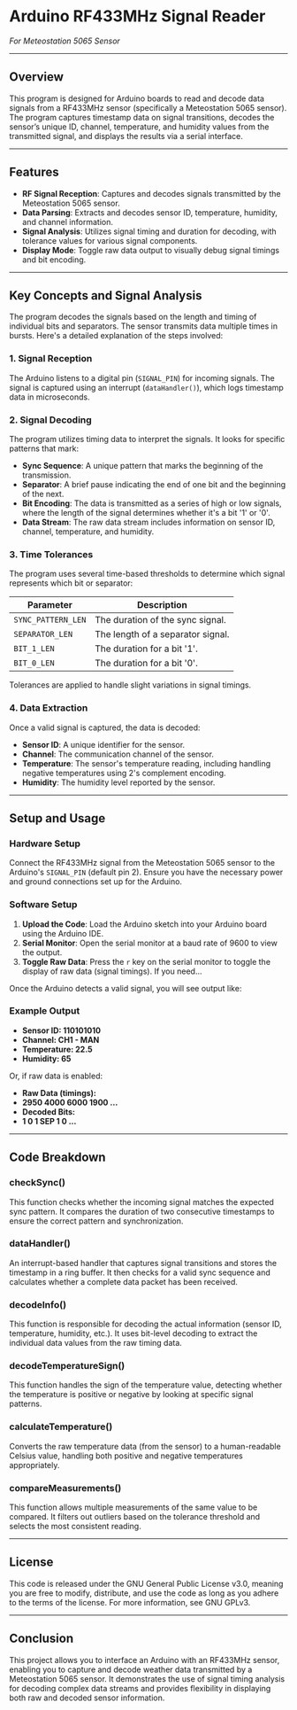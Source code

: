 # Arduino RF433MHz Signal Reader
*For Meteostation 5065 Sensor*

---

## Overview
This program is designed for Arduino boards to read and decode data signals from a RF433MHz sensor (specifically a Meteostation 5065 sensor). The program captures timestamp data on signal transitions, decodes the sensor’s unique ID, channel, temperature, and humidity values from the transmitted signal, and displays the results via a serial interface.

---

## Features
- **RF Signal Reception**: Captures and decodes signals transmitted by the Meteostation 5065 sensor.
- **Data Parsing**: Extracts and decodes sensor ID, temperature, humidity, and channel information.
- **Signal Analysis**: Utilizes signal timing and duration for decoding, with tolerance values for various signal components.
- **Display Mode**: Toggle raw data output to visually debug signal timings and bit encoding.

---

## Key Concepts and Signal Analysis
The program decodes the signals based on the length and timing of individual bits and separators. The sensor transmits data multiple times in bursts. Here's a detailed explanation of the steps involved:

### 1. Signal Reception
The Arduino listens to a digital pin (`SIGNAL_PIN`) for incoming signals. The signal is captured using an interrupt (`dataHandler()`), which logs timestamp data in microseconds.

### 2. Signal Decoding
The program utilizes timing data to interpret the signals. It looks for specific patterns that mark:
- **Sync Sequence**: A unique pattern that marks the beginning of the transmission.
- **Separator**: A brief pause indicating the end of one bit and the beginning of the next.
- **Bit Encoding**: The data is transmitted as a series of high or low signals, where the length of the signal determines whether it's a bit '1' or '0'.
- **Data Stream**: The raw data stream includes information on sensor ID, channel, temperature, and humidity.

### 3. Time Tolerances
The program uses several time-based thresholds to determine which signal represents which bit or separator:

| Parameter          | Description                     |
|--------------------|---------------------------------|
| `SYNC_PATTERN_LEN` | The duration of the sync signal.|
| `SEPARATOR_LEN`    | The length of a separator signal.|
| `BIT_1_LEN`        | The duration for a bit '1'.     |
| `BIT_0_LEN`        | The duration for a bit '0'.     |

Tolerances are applied to handle slight variations in signal timings.

### 4. Data Extraction
Once a valid signal is captured, the data is decoded:
- **Sensor ID**: A unique identifier for the sensor.
- **Channel**: The communication channel of the sensor.
- **Temperature**: The sensor's temperature reading, including handling negative temperatures using 2's complement encoding.
- **Humidity**: The humidity level reported by the sensor.

---

## Setup and Usage
### Hardware Setup
Connect the RF433MHz signal from the Meteostation 5065 sensor to the Arduino's `SIGNAL_PIN` (default pin 2). Ensure you have the necessary power and ground connections set up for the Arduino.

### Software Setup
1. **Upload the Code**: Load the Arduino sketch into your Arduino board using the Arduino IDE.
2. **Serial Monitor**: Open the serial monitor at a baud rate of 9600 to view the output.
3. **Toggle Raw Data**: Press the `r` key on the serial monitor to toggle the display of raw data (signal timings). If you need...

Once the Arduino detects a valid signal, you will see output like:
### Example Output
- **Sensor ID: 110101010**
- **Channel: CH1 - MAN**
- **Temperature: 22.5** 
- **Humidity: 65**

Or, if raw data is enabled:
- **Raw Data (timings):**
- **2950 4000 6000 1900 ...**
- **Decoded Bits:**
- **1 0 1 SEP 1 0 ...**

---

## Code Breakdown
### checkSync()
This function checks whether the incoming signal matches the expected sync pattern. It compares the duration of two consecutive timestamps to ensure the correct pattern and synchronization.

### dataHandler()
An interrupt-based handler that captures signal transitions and stores the timestamp in a ring buffer. It then checks for a valid sync sequence and calculates whether a complete data packet has been received.

### decodeInfo()
This function is responsible for decoding the actual information (sensor ID, temperature, humidity, etc.). It uses bit-level decoding to extract the individual data values from the raw timing data.

### decodeTemperatureSign()
This function handles the sign of the temperature value, detecting whether the temperature is positive or negative by looking at specific signal patterns.

### calculateTemperature()
Converts the raw temperature data (from the sensor) to a human-readable Celsius value, handling both positive and negative temperatures appropriately.

### compareMeasurements()
This function allows multiple measurements of the same value to be compared. It filters out outliers based on the tolerance threshold and selects the most consistent reading.

---

## License
This code is released under the GNU General Public License v3.0, meaning you are free to modify, distribute, and use the code as long as you adhere to the terms of the license. For more information, see GNU GPLv3.

---

## Conclusion
This project allows you to interface an Arduino with an RF433MHz sensor, enabling you to capture and decode weather data transmitted by a Meteostation 5065 sensor. It demonstrates the use of signal timing analysis for decoding complex data streams and provides flexibility in displaying both raw and decoded sensor information.




